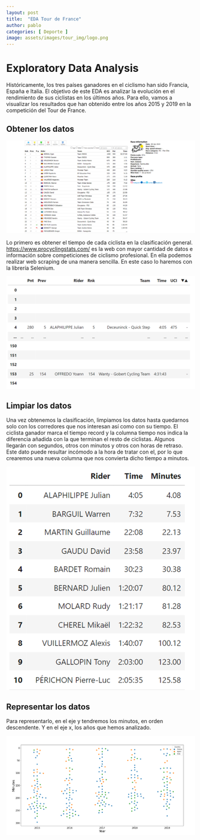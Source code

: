 ```yaml
---
layout: post
title:  "EDA Tour de France"
author: pablo
categories: [ Deporte ]
image: assets/images/tour_img/logo.png
---
```


# Exploratory Data Analysis 

Históricamente, los tres países ganadores en el ciclismo han sido Francia, España e Italia. El objetivo de este EDA es analizar la evolución en el rendimiento de sus ciclistas en los últimos años. Para ello, vamos a visualizar los resultados que han obtenido entre los años 2015 y 2019 en la competición del Tour de France. 

## Obtener los datos

![](/assets/images/tour_img/procycling.png)

Lo primero es obtener el tiempo de cada ciclista en la clasificación general. https://www.procyclingstats.com/ es la web con mayor cantidad de datos e información sobre competiciones de ciclismo profesional. En ella podemos realizar web scraping de una manera sencilla. En este caso lo haremos con la librería Selenium. 

![](/assets/images/tour_img/tabla1.png)

## Limpiar los datos

Una vez obtenemos la clasificación, limpiamos los datos hasta quedarnos solo con los corredores que nos interesan así como con su tiempo. El ciclista ganador marca el tiempo record y la columna tiempo nos indica la diferencia añadida con la que terminan el resto de ciclistas. Algunos llegarán con segundos, otros con minutos y otros con horas de retraso. Este dato puede resultar incómodo a la hora de tratar con el, por lo que crearemos una nueva columna que nos convierta dicho tiempo a minutos.

![](/assets/images/tour_img/tabla2.png)

## Representar los datos

Para representarlo, en el eje y tendremos los minutos, en orden descendente. Y en el eje x, los años que hemos analizado. 

![](/assets/images/tour_img/tours.png)
